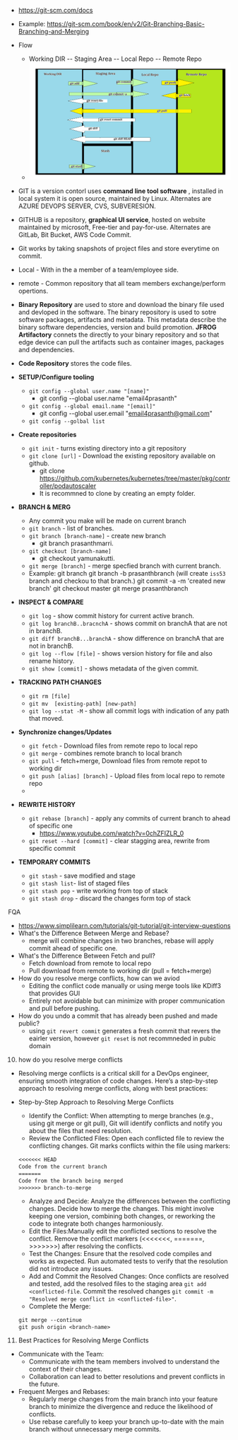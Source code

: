 - https://git-scm.com/docs
- Example: https://git-scm.com/book/en/v2/Git-Branching-Basic-Branching-and-Merging

- Flow
    - Working DIR -- Staging Area -- Local Repo -- Remote Repo
    - ![](https://github.com/email4prasanth/InterviewQuestion/blob/master/Images/GIT.png)
- GIT is a version contorl uses **command line tool software** , installed in local system it is open source, maintained by Linux. Alternates are AZURE DEVOPS SERVER, CVS, SUBVERESION.
- GITHUB is a repository, **graphical UI service**, hosted on website maintained by microsoft, Free-tier and pay-for-use. Alternates are GitLab, Bit Bucket, AWS Code Commit.

- Git works by taking snapshots of project files and store everytime on commit.
- Local - With in the a member of a team/employee side.
- remote - Common repository that all team members exchange/perform opertions.

- **Binary Repository** are used to store and download the binary file used and devloped in the software. The binary repository is used to sotre software packages, artifacts and metadata. This metadata describe the binary software dependencies, version and build promotion. **JFROG Artifactory** connets the directly to your binary repository and so that edge device can pull the artifacts such as container images, packages and dependencies.
- **Code Repository** stores the code files.
- **SETUP/Configure tooling**
    - `git config --global user.name "[name]"`
        - git config --global user.name "email4prasanth"
    - `git config --global email.name "[email]"`
        - git config --global user.email "email4prasanth@gmail.com"
    - `git config --golbal list`
- **Create repositories**
    - `git init` - turns existing directory into a git repository
    - `git clone [url]` - Download the existing repository available on github.
        - git clone https://github.com/kubernetes/kubernetes/tree/master/pkg/controller/podautoscaler
        - It is recommned to clone by creating an empty folder.
- **BRANCH & MERG**
    - Any commit you make will be made on current branch
    - `git branch` - list of branches.
    - `git branch [branch-name]` - create new branch 
        - git branch prasanthmarri.
    - `git checkout [branch-name]`
        - git checkout yamunakutti.
    - `git merge [branch]` - merge specfied branch with current branch.
    - Example:
        git branch 
        git branch -b prasanthbranch (will create `iss53` branch and checkou to that branch.)
        git commit -a -m 'created new branch'
        git checkout master
        git merge prasanthbranch
- **INSPECT & COMPARE**
    - `git log` - show commit history for current active branch.
    - `git log branchB..bracnchA` - shows commit on branchA that are not in branchB.
    - `git diff branchB...branchA` - show difference on branchA that are not in branchB.
    - `git log --flow [file]` - shows version history for file and also rename history.
    - `git show [commit]` - shows metadata of the given commit.
- **TRACKING PATH CHANGES**
    - `git rm [file]`
    - `git mv  [existing-path] [new-path]` 
    - `git log --stat -M` - show all commit logs with indication of any path that moved.
- **Synchronize changes/Updates**
    - `git fetch` - Download files from remote repo to local repo
    - `git merge` - combines remote branch to local branch
    - `git pull` - fetch+merge, Download files from remote repot to working dir
    - `git push [alias] [branch]` - Upload files from local repo to remote repo
    - 
- **REWRITE HISTORY**
    - `git rebase [branch]` - apply any commits of current branch to ahead of specific one
        - https://www.youtube.com/watch?v=0chZFIZLR_0
    - `git reset --hard [commit]` - clear stagging area, rewrite from specific commit
- **TEMPORARY COMMITS**
    - `git stash` - save modified and stage
    - `git stash list`- list of staged files
    - `git stash pop` - write working from top of stack
    - `git stash drop` - discard the changes form top of stack

</h1> FQA </h1>

- https://www.simplilearn.com/tutorials/git-tutorial/git-interview-questions
- What's the Difference Between Merge and Rebase?
    - merge will combine changes in two branches, rebase will apply commit ahead of specific one.
- What's the Difference Between Fetch and pull?
    - Fetch download from remote to local repo
    - Pull download from remote to working dir (pull = fetch+merge)
- How do you resolve merge conflicts, how can we aviod   
    - Editing the conflict code manually or using merge tools like KDiff3 that provides GUI
    - Entirely not avoidable but can minimize with proper communication and pull before pushing.
- How do you undo a commit that has already been pushed and made public?
    - using `git revert commit` generates a fresh commit that revers the eairler version, however `git reset` is not recommneded in pubic domain
10. how do you resolve merge conflicts
- Resolving merge conflicts is a critical skill for a DevOps engineer, ensuring smooth integration of code changes. Here’s a step-by-step approach to resolving merge conflicts, along with best practices:

- Step-by-Step Approach to Resolving Merge Conflicts
    - Identify the Conflict: When attempting to merge branches (e.g., using git merge or git pull), Git will identify conflicts and notify you about the files that need resolution.
    - Review the Conflicted Files: Open each conflicted file to review the conflicting changes. Git marks conflicts within the file using markers:
    ```
    <<<<<<< HEAD
    Code from the current branch
    =======
    Code from the branch being merged
    >>>>>>> branch-to-merge
    ```
    - Analyze and Decide:  Analyze the differences between the conflicting changes. Decide how to merge the changes. This might involve keeping one version, combining both changes, or reworking the code to integrate both changes harmoniously.
    - Edit the Files:Manually edit the conflicted sections to resolve the conflict. Remove the conflict markers (<<<<<<<, =======, >>>>>>>) after resolving the conflicts.
    - Test the Changes: Ensure that the resolved code compiles and works as expected. Run automated tests to verify that the resolution did not introduce any issues.
    - Add and Commit the Resolved Changes: Once conflicts are resolved and tested, add the resolved files to the staging area `git add <conflicted-file`. Commit the resolved changes `git commit -m "Resolved merge conflict in <conflicted-file>"`.
    - Complete the Merge: 
    ```
    git merge --continue
    git push origin <branch-name>
    ```
11. Best Practices for Resolving Merge Conflicts
- Communicate with the Team:
    - Communicate with the team members involved to understand the context of their changes.
    - Collaboration can lead to better resolutions and prevent conflicts in the future.
- Frequent Merges and Rebases:
    - Regularly merge changes from the main branch into your feature branch to minimize the divergence and reduce the likelihood of conflicts.
    - Use rebase carefully to keep your branch up-to-date with the main branch without unnecessary merge commits.
